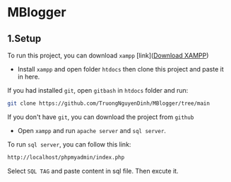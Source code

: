# MBlogger

## 1.Setup

To run this project, you can download `xampp` [link]([Download XAMPP](https://www.apachefriends.org/download.html))

- Install `xampp` and open folder `htdocs` then clone this project and paste it in here.

If you had installed `git`, open `gitbash` in `htdocs` folder and run:

```bash
git clone https://github.com/TruongNguyenDinh/MBlogger/tree/main
```

If you don't have `git`, you can download the project from `github` 

- Open `xampp` and run `apache server` and `sql server`.

To run `sql server`, you can follow this link:

```bash
http://localhost/phpmyadmin/index.php
```

Select `SQL TAG` and paste content in sql file. Then excute it.